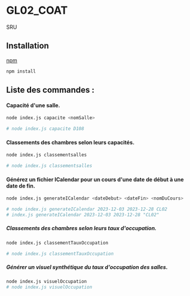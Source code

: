 # GL02_COAT
SRU

## Installation

[npm](https://www.npmjs.com/)

```bash
npm install
```

## Liste des commandes : 
#### Capacité d'une salle.

```bash
node index.js capacite <nomSalle>
```
```bash
# node index.js capacite D108
```
#### Classements des chambres selon leurs capacités.

```bash
node index.js classementsalles
```
```bash
# node index.js classementsalles
```
#### Générez un fichier ICalendar pour un cours d'une date de début à une date de fin.

```bash
node index.js generateICalendar <dateDebut> <dateFin> <nomDuCours>
```
```bash
# node index.js generateICalendar 2023-12-03 2023-12-28 CL02
# index.js generateICalendar 2023-12-03 2023-12-28 "CL02"
```
##### Classements des chambres selon leurs taux d'occupation.
```bash
node index.js classementTauxOccupation
```
```bash
# node index.js classementTauxOccupation
```
##### Générer un visuel synthétique du taux d'occupation des salles.

```bash
node index.js visuelOccupation
# node index.js visuelOccupation
```
